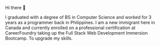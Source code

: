 Hi there 👋

I graduated with a degree of BS in Computer Science and worked for 3 years as a programmer back in Philippines. I am a new immigrant here in Canada and currently enrolled on a professional certification at CareerFoundry taking up the Full Stack Web Development Immersion Bootcamp. To upgrade my skills.
